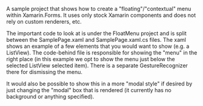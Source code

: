A sample project that shows how to create a "floating"/"contextual" menu within Xamarin.Forms. It uses only stock Xamarin components and does not rely on custom renderers, etc.

The important code to look at is under the FloatMenu project and is split between the SamplePage.xaml and SamplePage.xaml.cs files. The xaml shows an example of a few elements that you would want to show (e.g. a ListView). The code-behind file is responsible for showing the "menu" in the right place (in this example we opt to show the menu just below the selected ListView selected item). There is a separate GestureRecognizer there for dismissing the menu.

It would also be possible to show this in a more "modal style" if desired by just changing the "modal" box that is rendered (it currently has no background or anything specified).
